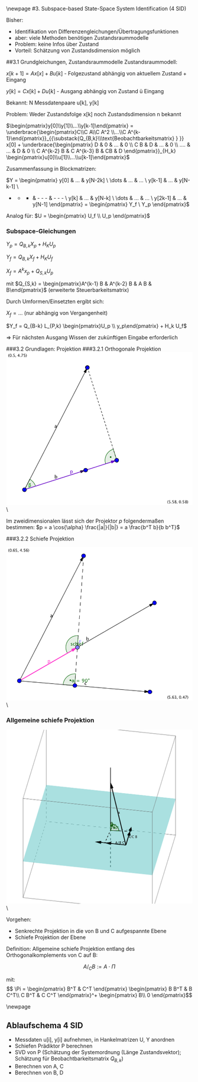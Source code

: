 \newpage
#3. Subspace-based State-Space System Identification (4 SID)

Bisher:

- Identifikation von Differenzengleichungen/Übertragungsfunktionen
- aber: viele Methoden benötigen Zustandsraummodelle
- Problem: keine Infos über Zustand
- Vorteil: Schätzung von Zustandsdimension möglich

##3.1 Grundgleichungen, Zustandsraummodelle
Zustandsraummodell:

$x[k+1] = A x[x] + B u[k]$ - Folgezustand abhängig von aktuellem Zustand + Eingang

$y[k] = C x[k] + D u[k]$ - Ausgang abhängig von Zustand ü Eingang

Bekannt: N Messdatenpaare u[k], y[k]

Problem: Weder Zustandsfolge x[k] noch Zustandsdimension n bekannt

$\begin{pmatrix}y[0]\\y[1]\\...\\y[k-1]\end{pmatrix} = \underbrace{\begin{pmatrix}C\\C A\\C A^2 \\...\\C A^{k-1}\end{pmatrix}}_{{\substack{Q_{B,k}\\\text{Beobachtbarkeitsmatrix} } }} x[0] +
\underbrace{\begin{pmatrix}
D & 0 & ... & 0 \\
C B & D & ... & 0 \\
.... & ... & D & 0 \\
C A^{k-2} B & C A^{k-3} B & CB & D
\end{pmatrix}}_{H_k} \begin{pmatrix}u[0]\\u[1]\\...\\u[k-1]\end{pmatrix}$

Zusammenfassung in Blockmatrizen:

$Y =  \begin{pmatrix}
y[0] & ... & y[N-2k] \\
\dots & ... & ... \\
y[k-1] & ... & y[N-k-1] \\
- - - & - - - & - - - \\
y[k] & ... & y[N-k] \\
\dots & ... & ... \\
y[2k-1] & ... & y[N-1]
\end{pmatrix}
=  \begin{pmatrix}
Y_f  \\
Y_p
\end{pmatrix}$

Analog für:
$U = \begin{pmatrix}
U_f  \\
U_p
\end{pmatrix}$



### Subspace-Gleichungen
$Y_p = Q_{B,k} X_p + H_K U_p$

$Y_f = Q_{B,k} X_f + H_K U_f$

$X_f = A^k x_p + Q_{S,k} U_p$

mit $Q_{S,k} = \begin{pmatrix}A^{k-1} B  &   A^{k-2} B &       A B &  B\end{pmatrix}$ (erweiterte Steuerbarkeitsmatrix)


Durch Umformen/Einsetzten ergibt sich:

$X_f = \dots$ (nur abhängig von Vergangenheit)

$Y_f = Q_{B-k} L_{P,k} \begin{pmatrix}U_p \\ y_p\end{pmatrix} + H_k U_f$

=> Für nächsten Ausgang Wissen der zukünftigen Eingabe erforderlich

###3.2 Grundlagen: Projektion
###3.2.1 Orthogonale Projektion
![Projektion im 2D Raum](img/projektion_1.png "Orthogonale Projektion")\


Im zweidimensionalen lässt sich der Projektor $p$ folgendermaßen bestimmen: $p = a \cos{\alpha} \frac{|a|}{|b|} = a \frac{b^T b}{b b^T}$



###3.2.2 Schiefe Projektion

![Schiefe Projektion in der Ebene](img/projektion_2.png "Schiefe Projektion")\


### Allgemeine schiefe Projektion
![Schiefe Projektion im 3D Raum](img/projektion_4.png "Schiefe Projektion im Raum")\

Vorgehen:

* Senkrechte Projektion in die von B und C aufgespannte Ebene
* Schiefe Projektion der Ebene


Definition: Allgemeine schiefe Projektion entlang des Orthogonalkomplements von C auf B:

$$ A/_C B := A \cdot \Pi $$

mit: $$ \Pi =
\begin{pmatrix}
B^T &  C^T
\end{pmatrix}
\begin{pmatrix}
B B^T & B C^T\\
C B^T & C C^T
\end{pmatrix}^+
\begin{pmatrix}
B\\
0
\end{pmatrix}$$

\newpage
## Ablaufschema 4 SID
* Messdaten u[i], y[i] aufnehmen, in Hankelmatrizen U, Y anordnen
* Schiefen Prädiktor P berechnen
* SVD von P
(Schätzung der Systemordnung (Länge Zustandsvektor); Schätzung für Beobachtbarkeitsmatrix $Q_{B,k}$)
 * Berechnen von A, C
 * Berechnen von B, D
